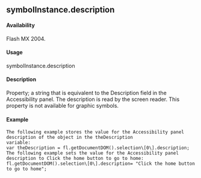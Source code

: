 ## symbolInstance.description

#### Availability

Flash MX 2004.

#### Usage

symbolInstance.description

#### Description

Property; a string that is equivalent to the Description field in the Accessibility panel. The description is read by the screen reader. This property is not available for graphic symbols.

#### Example

```
The following example stores the value for the Accessibility panel description of the object in the theDescription
variable:
var theDescription = fl.getDocumentDOM().selection\[0\].description;
The following example sets the value for the Accessibility panel description to Click the home button to go to home: fl.getDocumentDOM().selection\[0\].description= "Click the home button to go to home";

```